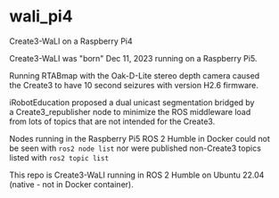 # wali_pi4
Create3-WaLI on a Raspberry Pi4  


Create3-WaLI was "born" Dec 11, 2023 running on a Raspberry Pi5.  

Running RTABmap with the Oak-D-Lite stereo depth camera caused  
the Create3 to have 10 second seizures with version H2.6 firmware.  

iRobotEducation proposed a dual unicast segmentation bridged by  
a Create3_republisher node to minimize the ROS middleware load  
from lots of topics that are not intended for the Create3.  

Nodes running in the Raspberry Pi5 ROS 2 Humble in Docker could not  
be seen with ```ros2 node list``` nor were published non-Create3 topics  
listed with ```ros2 topic list```  

This repo is Create3-WaLI running in ROS 2 Humble on Ubuntu 22.04  
(native - not in Docker container).  


